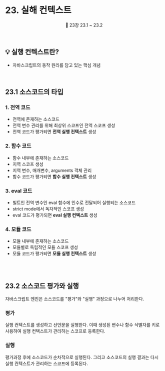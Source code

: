 # 23. 실해 컨텍스트

<p align='center'>
📕 23장 23.1 ~ 23.2
</p><br />

## 💡 실행 컨텍스트란?

- 자바스크립트의 동작 원리를 담고 있는 핵심 개념

<br />

## 23.1 소스코드의 타입

### 1. 전역 코드

- 전역에 존재하는 소스코드
- 전역 변수 관리를 위해 최상위 스코프인 전역 스코프 생성
- 전역 코드가 평가되면 **전역 실행 컨텍스트** 생성

### 2. 함수 코드

- 함수 내부에 존재하는 소스코드
- 지역 스코프 생성
- 지역 변수, 매개변수, arguments 객체 관리
- 함수 코드가 평가되면 **함수 실행 컨텍스트** 생성

### 3. eval 코드

- 빌트인 전역 변수인 eval 함수에 인수로 전달되어 실행되는 소스코드
- strict mode에서 독자적인 스코프 생성
- eval 코드가 평가되면 **eval 실행 컨텍스트** 생성

### 4. 모듈 코드

- 모듈 내부에 존재하는 소스코드
- 모듈별로 독립적인 모듈 스코프 생성
- 모듈 코드가 평가되면 **모듈 실행 컨텍스트** 생성

<br /><br />

## 23.2 소스코드 평가와 실행

자바스크립트 엔진은 소스코드를 "평가"와 "실행" 과정으로 나누어 처리한다.

### 평가

실행 컨텍스트를 생성하고 선언문을 실행한다. 이때 생성된 변수나 함수 식별자를 키로 사용하여 실행 컨텍스트가 관리하는 스코프로 등록한다.

### 실행

평가과정 후에 소스코드가 순차적으로 실행된다. 그리고 소스코드의 실행 결과는 다시 실행 컨텍스트가 관리하는 스코프에 등록된다.
